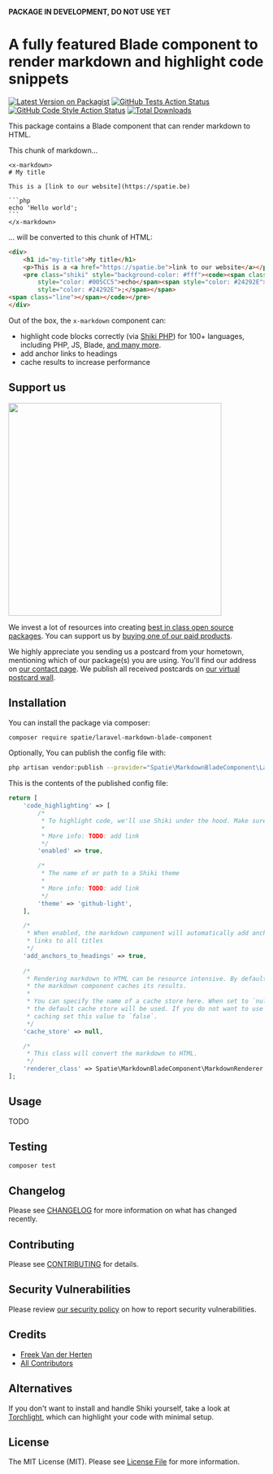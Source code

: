 **PACKAGE IN DEVELOPMENT, DO NOT USE YET**

# A fully featured Blade component to render markdown and highlight code snippets

[![Latest Version on Packagist](https://img.shields.io/packagist/v/spatie/laravel-markdown-blade-component.svg?style=flat-square)](https://packagist.org/packages/spatie/laravel-markdown-blade-component)
[![GitHub Tests Action Status](https://img.shields.io/github/workflow/status/spatie/laravel-markdown-blade-component/run-tests?label=tests)](https://github.com/spatie/laravel-markdown-blade-component/actions?query=workflow%3Arun-tests+branch%3Amain)
[![GitHub Code Style Action Status](https://img.shields.io/github/workflow/status/spatie/laravel-markdown-blade-component/Check%20&%20fix%20styling?label=code%20style)](https://github.com/spatie/laravel-markdown-blade-component/actions?query=workflow%3A"Check+%26+fix+styling"+branch%3Amain)
[![Total Downloads](https://img.shields.io/packagist/dt/spatie/laravel-markdown-blade-component.svg?style=flat-square)](https://packagist.org/packages/spatie/laravel-markdown-blade-component)

This package contains a Blade component that can render markdown to HTML. 

This chunk of markdown...

````blade
<x-markdown>
# My title

This is a [link to our website](https://spatie.be)

```php
echo 'Hello world';
```
</x-markdown>
````

... will be converted to this chunk of HTML:

```html
<div>
    <h1 id="my-title">My title</h1>
    <p>This is a <a href="https://spatie.be">link to our website</a></p>
    <pre class="shiki" style="background-color: #fff"><code><span class="line"><span
        style="color: #005CC5">echo</span><span style="color: #24292E"> </span><span style="color: #032F62">&#39;Hello world&#39;</span><span
        style="color: #24292E">;</span></span>
<span class="line"></span></code></pre>
</div>
```

Out of the box, the `x-markdown` component can:

- highlight code blocks correctly (via [Shiki PHP](https://github.com/spatie/shiki-php)) for 100+ languages, including PHP, JS, Blade, [and many more](https://github.com/shikijs/shiki/blob/master/docs/languages.md).
- add anchor links to headings
- cache results to increase performance

## Support us

[<img src="https://github-ads.s3.eu-central-1.amazonaws.com/laravel-markdown-blade-component.jpg?t=1" width="419px" />](https://spatie.be/github-ad-click/laravel-markdown-blade-component)

We invest a lot of resources into creating [best in class open source packages](https://spatie.be/open-source). You can support us by [buying one of our paid products](https://spatie.be/open-source/support-us).

We highly appreciate you sending us a postcard from your hometown, mentioning which of our package(s) you are using. You'll find our address on [our contact page](https://spatie.be/about-us). We publish all received postcards on [our virtual postcard wall](https://spatie.be/open-source/postcards).

## Installation

You can install the package via composer:

```bash
composer require spatie/laravel-markdown-blade-component
```

Optionally, You can publish the config file with:
```bash
php artisan vendor:publish --provider="Spatie\MarkdownBladeComponent\LaravelMarkdownBladeComponentServiceProvider" --tag="markdown-blade-component-config"
```

This is the contents of the published config file:

```php
return [
    'code_highlighting' => [
        /*
         * To highlight code, we'll use Shiki under the hood. Make sure it's installed.
         *
         * More info: TODO: add link
         */
        'enabled' => true,

        /*
         * The name of or path to a Shiki theme
         *
         * More info: TODO: add link
         */
        'theme' => 'github-light',
    ],

    /*
     * When enabled, the markdown component will automatically add anchor
     * links to all titles
     */
    'add_anchors_to_headings' => true,
    
    /*
     * Rendering markdown to HTML can be resource intensive. By default
     * the markdown component caches its results.
     *
     * You can specify the name of a cache store here. When set to `null`
     * the default cache store will be used. If you do not want to use
     * caching set this value to `false`.
     */
    'cache_store' => null,

    /*
     * This class will convert the markdown to HTML.
     */
    'renderer_class' => Spatie\MarkdownBladeComponent\MarkdownRenderer::class,
];
```

## Usage

TODO

## Testing

```bash
composer test
```

## Changelog

Please see [CHANGELOG](CHANGELOG.md) for more information on what has changed recently.

## Contributing

Please see [CONTRIBUTING](.github/CONTRIBUTING.md) for details.

## Security Vulnerabilities

Please review [our security policy](../../security/policy) on how to report security vulnerabilities.

## Credits

- [Freek Van der Herten](https://github.com/freekmurze)
- [All Contributors](../../contributors)

## Alternatives

If you don't want to install and handle Shiki yourself, take a look at [Torchlight](https://torchlight.dev), which can highlight your code with minimal setup.

## License

The MIT License (MIT). Please see [License File](LICENSE.md) for more information.
